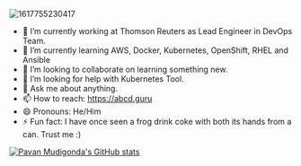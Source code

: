 ![1617755230417](https://user-images.githubusercontent.com/29324338/126084298-e1f09662-3686-4cf7-92ac-3b29cd0e3f88.jpg)

- 🔭 I’m currently working at Thomson Reuters as Lead Engineer in DevOps Team.
- 🌱 I’m currently learning  AWS, Docker, Kubernetes, OpenShift, RHEL and Ansible
- 👯 I’m looking to collaborate on learning something new.
- 🤔 I’m looking for help with Kubernetes Tool.
- 💬 Ask me about anything.
- 📫 How to reach: https://abcd.guru
- 😄 Pronouns: He/Him
- ⚡ Fun fact: I have once seen a frog drink coke with both its hands from a can. Trust me :)


[![Pavan Mudigonda's GitHub stats](https://github-readme-stats.vercel.app/api?username=PavanMudigonda)](https://github.com/mnpawan/github-readme-stats)


<!-- Global site tag (gtag.js) - Google Analytics -->
<script async src="https://www.googletagmanager.com/gtag/js?id=G-6K64FNRTBE"></script>
<script>
  window.dataLayer = window.dataLayer || [];
  function gtag(){dataLayer.push(arguments);}
  gtag('js', new Date());

  gtag('config', 'G-6K64FNRTBE');
</script>

